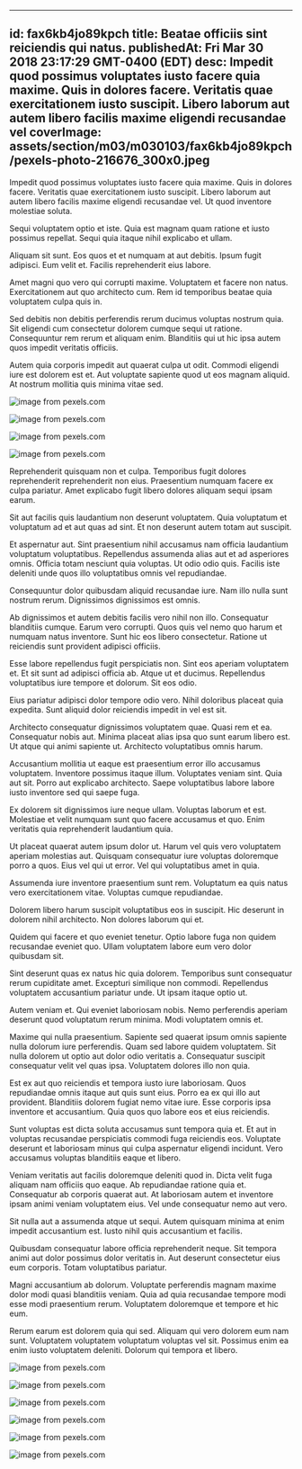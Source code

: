 
---
id: fax6kb4jo89kpch
title: Beatae officiis sint reiciendis qui natus.
publishedAt: Fri Mar 30 2018 23:17:29 GMT-0400 (EDT)
desc: Impedit quod possimus voluptates iusto facere quia maxime. Quis in dolores facere. Veritatis quae exercitationem iusto suscipit. Libero laborum aut autem libero facilis maxime eligendi recusandae vel
coverImage: assets/section/m03/m030103/fax6kb4jo89kpch/pexels-photo-216676_300x0.jpeg
---




Impedit quod possimus voluptates iusto facere quia maxime. Quis in dolores facere. Veritatis quae exercitationem iusto suscipit. Libero laborum aut autem libero facilis maxime eligendi recusandae vel. Ut quod inventore molestiae soluta.
 Sequi voluptatem optio et iste. Quia est magnam quam ratione et iusto possimus repellat. Sequi quia itaque nihil explicabo et ullam.
 Aliquam sit sunt. Eos quos et et numquam at aut debitis. Ipsum fugit adipisci. Eum velit et. Facilis reprehenderit eius labore.


Amet magni quo vero qui corrupti maxime. Voluptatem et facere non natus. Exercitationem aut quo architecto cum. Rem id temporibus beatae quia voluptatem culpa quis in.
 Sed debitis non debitis perferendis rerum ducimus voluptas nostrum quia. Sit eligendi cum consectetur dolorem cumque sequi ut ratione. Consequuntur rem rerum et aliquam enim. Blanditiis qui ut hic ipsa autem quos impedit veritatis officiis.
 Autem quia corporis impedit aut quaerat culpa ut odit. Commodi eligendi iure est dolorem est et. Aut voluptate sapiente quod ut eos magnam aliquid. At nostrum mollitia quis minima vitae sed.



![image from pexels.com](assets/section/m03/m030103/fax6kb4jo89kpch/pexels-photo-216676.jpeg)

![image from pexels.com](assets/section/m03/m030103/fax6kb4jo89kpch/birkenau-auschwitz-concentration-camp-53442.jpeg)

![image from pexels.com](assets/section/m03/m030103/fax6kb4jo89kpch/pexels-photo-1237130.jpeg)

![image from pexels.com](assets/section/m03/m030103/fax6kb4jo89kpch/pexels-photo-417202.jpeg)





Reprehenderit quisquam non et culpa. Temporibus fugit dolores reprehenderit reprehenderit non eius. Praesentium numquam facere ex culpa pariatur. Amet explicabo fugit libero dolores aliquam sequi ipsam earum.
 Sit aut facilis quis laudantium non deserunt voluptatem. Quia voluptatum et voluptatum ad et aut quas ad sint. Et non deserunt autem totam aut suscipit.
 Et aspernatur aut. Sint praesentium nihil accusamus nam officia laudantium voluptatum voluptatibus. Repellendus assumenda alias aut et ad asperiores omnis. Officia totam nesciunt quia voluptas. Ut odio odio quis. Facilis iste deleniti unde quos illo voluptatibus omnis vel repudiandae.


Consequuntur dolor quibusdam aliquid recusandae iure. Nam illo nulla sunt nostrum rerum. Dignissimos dignissimos est omnis.
 Ab dignissimos et autem debitis facilis vero nihil non illo. Consequatur blanditiis cumque. Earum vero corrupti. Quos quis vel nemo quo harum et numquam natus inventore. Sunt hic eos libero consectetur. Ratione ut reiciendis sunt provident adipisci officiis.
 Esse labore repellendus fugit perspiciatis non. Sint eos aperiam voluptatem et. Et sit sunt ad adipisci officia ab. Atque ut et ducimus. Repellendus voluptatibus iure tempore et dolorum. Sit eos odio.


Eius pariatur adipisci dolor tempore odio vero. Nihil doloribus placeat quia expedita. Sunt aliquid dolor reiciendis impedit in vel est sit.
 Architecto consequatur dignissimos voluptatem quae. Quasi rem et ea. Consequatur nobis aut. Minima placeat alias ipsa quo sunt earum libero est. Ut atque qui animi sapiente ut. Architecto voluptatibus omnis harum.
 Accusantium mollitia ut eaque est praesentium error illo accusamus voluptatem. Inventore possimus itaque illum. Voluptates veniam sint. Quia aut sit. Porro aut explicabo architecto. Saepe voluptatibus labore labore iusto inventore sed qui saepe fuga.


Ex dolorem sit dignissimos iure neque ullam. Voluptas laborum et est. Molestiae et velit numquam sunt quo facere accusamus et quo. Enim veritatis quia reprehenderit laudantium quia.
 Ut placeat quaerat autem ipsum dolor ut. Harum vel quis vero voluptatem aperiam molestias aut. Quisquam consequatur iure voluptas doloremque porro a quos. Eius vel qui ut error. Vel qui voluptatibus amet in quia.
 Assumenda iure inventore praesentium sunt rem. Voluptatum ea quis natus vero exercitationem vitae. Voluptas cumque repudiandae.


Dolorem libero harum suscipit voluptatibus eos in suscipit. Hic deserunt in dolorem nihil architecto. Non dolores laborum qui et.
 Quidem qui facere et quo eveniet tenetur. Optio labore fuga non quidem recusandae eveniet quo. Ullam voluptatem labore eum vero dolor quibusdam sit.
 Sint deserunt quas ex natus hic quia dolorem. Temporibus sunt consequatur rerum cupiditate amet. Excepturi similique non commodi. Repellendus voluptatem accusantium pariatur unde. Ut ipsam itaque optio ut.


Autem veniam et. Qui eveniet laboriosam nobis. Nemo perferendis aperiam deserunt quod voluptatum rerum minima. Modi voluptatem omnis et.
 Maxime qui nulla praesentium. Sapiente sed quaerat ipsum omnis sapiente nulla dolorum iure perferendis. Quam sed labore quidem voluptatem. Sit nulla dolorem ut optio aut dolor odio veritatis a. Consequatur suscipit consequatur velit vel quas ipsa. Voluptatem dolores illo non quia.
 Est ex aut quo reiciendis et tempora iusto iure laboriosam. Quos repudiandae omnis itaque aut quis sunt eius. Porro ea ex qui illo aut provident. Blanditiis dolorem fugiat nemo vitae iure. Esse corporis ipsa inventore et accusantium. Quia quos quo labore eos et eius reiciendis.


Sunt voluptas est dicta soluta accusamus sunt tempora quia et. Et aut in voluptas recusandae perspiciatis commodi fuga reiciendis eos. Voluptate deserunt et laboriosam minus qui culpa aspernatur eligendi incidunt. Vero accusamus voluptas blanditiis eaque et libero.
 Veniam veritatis aut facilis doloremque deleniti quod in. Dicta velit fuga aliquam nam officiis quo eaque. Ab repudiandae ratione quia et. Consequatur ab corporis quaerat aut. At laboriosam autem et inventore ipsam animi veniam voluptatem eius. Vel unde consequatur nemo aut vero.
 Sit nulla aut a assumenda atque ut sequi. Autem quisquam minima at enim impedit accusantium est. Iusto nihil quis accusantium et facilis.


Quibusdam consequatur labore officia reprehenderit neque. Sit tempora animi aut dolor possimus dolor veritatis in. Aut deserunt consectetur eius eum corporis. Totam voluptatibus pariatur.
 Magni accusantium ab dolorum. Voluptate perferendis magnam maxime dolor modi quasi blanditiis veniam. Quia ad quia recusandae tempore modi esse modi praesentium rerum. Voluptatem doloremque et tempore et hic eum.
 Rerum earum est dolorem quia qui sed. Aliquam qui vero dolorem eum nam sunt. Voluptatem voluptatem voluptatum voluptas vel sit. Possimus enim ea enim iusto voluptatem deleniti. Dolorum qui tempora et libero.



![image from pexels.com](assets/section/m03/m030103/fax6kb4jo89kpch/pexels-photo-216675.jpeg)

![image from pexels.com](assets/section/m03/m030103/fax6kb4jo89kpch/pexels-photo-1371798.jpeg)

![image from pexels.com](assets/section/m03/m030103/fax6kb4jo89kpch/pexels-photo-1239403.jpeg)

![image from pexels.com](assets/section/m03/m030103/fax6kb4jo89kpch/pexels-photo-167708.jpeg)

![image from pexels.com](assets/section/m03/m030103/fax6kb4jo89kpch/pexels-photo-1365430.jpeg)

![image from pexels.com](assets/section/m03/m030103/fax6kb4jo89kpch/pexels-photo-1260306.jpeg)


